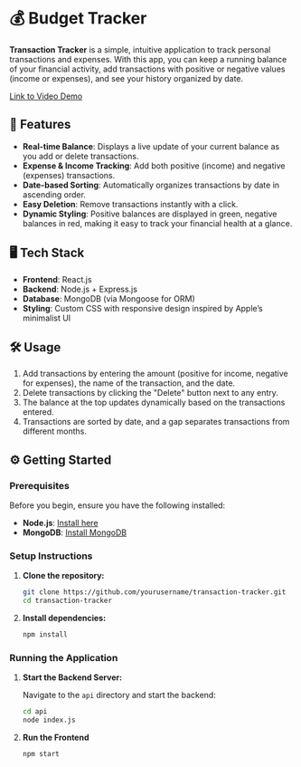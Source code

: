 # 💰 Budget Tracker

**Transaction Tracker** is a simple, intuitive application to track personal transactions and expenses. With this app, you can keep a running balance of your financial activity, add transactions with positive or negative values (income or expenses), and see your history organized by date.

[Link to Video Demo](https://drive.google.com/file/d/1Tre_kPX0kbt5yRACfBjkgvZwG2a8HRGN/view?usp=sharing)

## 🚀 Features

- **Real-time Balance**: Displays a live update of your current balance as you add or delete transactions.
- **Expense & Income Tracking**: Add both positive (income) and negative (expenses) transactions.
- **Date-based Sorting**: Automatically organizes transactions by date in ascending order.
- **Easy Deletion**: Remove transactions instantly with a click.
- **Dynamic Styling**: Positive balances are displayed in green, negative balances in red, making it easy to track your financial health at a glance.

## 🖥️ Tech Stack

- **Frontend**: React.js
- **Backend**: Node.js + Express.js
- **Database**: MongoDB (via Mongoose for ORM)
- **Styling**: Custom CSS with responsive design inspired by Apple’s minimalist UI

## 🛠️ Usage

1. Add transactions by entering the amount (positive for income, negative for expenses), the name of the transaction, and the date.
2. Delete transactions by clicking the "Delete" button next to any entry.
3. The balance at the top updates dynamically based on the transactions entered.
4. Transactions are sorted by date, and a gap separates transactions from different months.

## ⚙️ Getting Started

### Prerequisites

Before you begin, ensure you have the following installed:

- **Node.js**: [Install here](https://nodejs.org/)
- **MongoDB**: [Install MongoDB](https://www.mongodb.com/)

### Setup Instructions

1. **Clone the repository:**

   ```bash
   git clone https://github.com/yourusername/transaction-tracker.git
   cd transaction-tracker
   ```
2. **Install dependencies:**
   ```bash
   npm install
   ```

### Running the Application

1. **Start the Backend Server:**

   Navigate to the `api` directory and start the backend:

   ```bash
   cd api
   node index.js
   ```
2. **Run the Frontend**
   ```bash
   npm start
   ```
   
